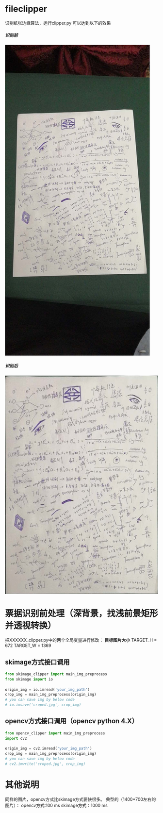 # fileclipper
识别纸张边缘算法，运行clipper.py 可以达到以下的效果

##### 识别前
![识别前](https://github.com/Wangzg123/fileclipper/blob/master/test.jpg?raw=true)

##### 识别后
![识别后](https://github.com/Wangzg123/fileclipper/blob/master/result.jpg?raw=true)


# 票据识别前处理（深背景，找浅前景矩形并透视转换）

把XXXXXX_clipper.py中的两个全局变量进行修改：
**目标图片大小**
TARGET_H = 672
TARGET_W = 1369

## skimage方式接口调用
```python
from skimage_clipper import main_img_preprocess
from skimage import io

origin_img = io.imread('your_img_path')
crop_img = main_img_preprocess(origin_img)
# you can save img by below code
# io.imsave('croped.jpg', crop_img)
```

## opencv方式接口调用（opencv python 4.X）
```python
from opencv_clipper import main_img_preprocess
import cv2

origin_img = cv2.imread('your_img_path')
crop_img = main_img_preprocess(origin_img)
# you can save img by below code
# cv2.imwrite('croped.jpg', crop_img)
```

# 其他说明
同样的图片，opencv方式比skimage方式要快很多。
典型的（1400*700左右的图片）：
opencv方式:100 ms
skimage方式：1000 ms
